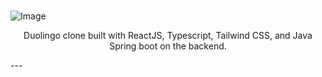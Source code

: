 <br />

![Image](https://github.com/user-attachments/assets/4f4c682e-f350-4e2c-8839-4bc75ff858f7)

<p align="center">
  Duolingo clone built with ReactJS, Typescript, Tailwind CSS, and Java Spring boot on the backend.
</p>
---